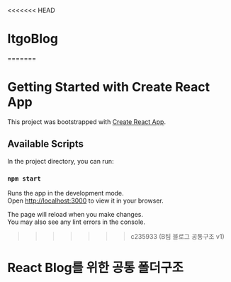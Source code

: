 <<<<<<< HEAD
# ItgoBlog
=======
# Getting Started with Create React App

This project was bootstrapped with [Create React App](https://github.com/facebook/create-react-app).

## Available Scripts

In the project directory, you can run:

### `npm start`

Runs the app in the development mode.\
Open [http://localhost:3000](http://localhost:3000) to view it in your browser.

The page will reload when you make changes.\
You may also see any lint errors in the console.

>>>>>>> c235933 (B팀 블로그 공통구조 v1)


# React Blog를 위한 공통 폴더구조

